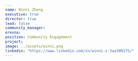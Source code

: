 ```yaml
---
name: Winni Zheng
executive: true
director: true
lead: false
community_manager:   
erevna:
position: Community Engagement
project:  
image: ../assets/winni.png
linkedin: "https://www.linkedin.com/in/winni-z-3aa300175/"
---
```

